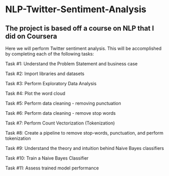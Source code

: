 # NLP-Twitter-Sentiment-Analysis

## The project is based off a course on NLP that I did on Coursera

Here we will perform Twitter sentiment analysis. This will be accomplished by completing each of the following tasks:

Task #1: Understand the Problem Statement and business case

Task #2: Import libraries and datasets

Task #3: Perform Exploratory Data Analysis

Task #4: Plot the word cloud

Task #5: Perform data cleaning - removing punctuation

Task #6: Perform data cleaning - remove stop words

Task #7: Perform Count Vectorization (Tokenization)

Task #8: Create a pipeline to remove stop-words, punctuation, and perform tokenization

Task #9: Understand the theory and intuition behind Naive Bayes classifiers

Task #10: Train a Naive Bayes Classifier

Task #11: Assess trained model performance
